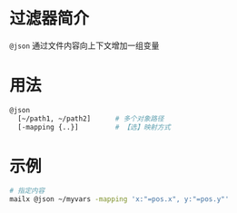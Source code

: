 # 过滤器简介 

`@json` 通过文件内容向上下文增加一组变量
 

# 用法

```bash
@json 
  [~/path1, ~/path2]      # 多个对象路径
  [-mapping {..}]         # 【选】映射方式
```


# 示例

```bash
# 指定内容
mailx @json ~/myvars -mapping 'x:"=pos.x", y:"=pos.y"'
```

